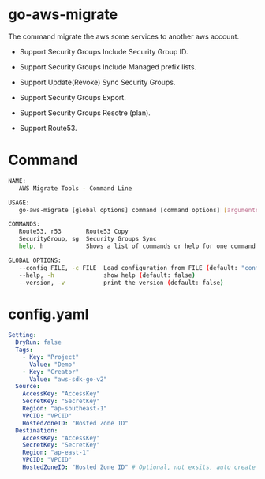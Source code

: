 # go-aws-migrate

The command migrate the aws some services to another aws account.

* Support Security Groups Include Security Group ID.

* Support Security Groups Include Managed prefix lists.

* Support Update(Revoke) Sync Security Groups.

* Support Security Groups Export.

* Support Security Groups Resotre (plan).

* Support Route53.


# Command
```bash
NAME:
   AWS Migrate Tools - Command Line

USAGE:
   go-aws-migrate [global options] command [command options] [arguments...] 

COMMANDS:
   Route53, r53       Route53 Copy
   SecurityGroup, sg  Security Groups Sync
   help, h            Shows a list of commands or help for one command

GLOBAL OPTIONS:
   --config FILE, -c FILE  Load configuration from FILE (default: "config.yaml")
   --help, -h              show help (default: false)
   --version, -v           print the version (default: false)
```


# config.yaml
```yaml
Setting:
  DryRun: false
  Tags:
    - Key: "Project"
      Value: "Demo"
    - Key: "Creator"
      Value: "aws-sdk-go-v2"
  Source:
    AccessKey: "AccessKey"
    SecretKey: "SecretKey"
    Region: "ap-southeast-1"
    VPCID: "VPCID"
    HostedZoneID: "Hosted Zone ID"
  Destination:
    AccessKey: "AccessKey"
    SecretKey: "SecretKey"
    Region: "ap-east-1"
    VPCID: "VPCID"
    HostedZoneID: "Hosted Zone ID" # Optional, not exsits, auto create it.
```
